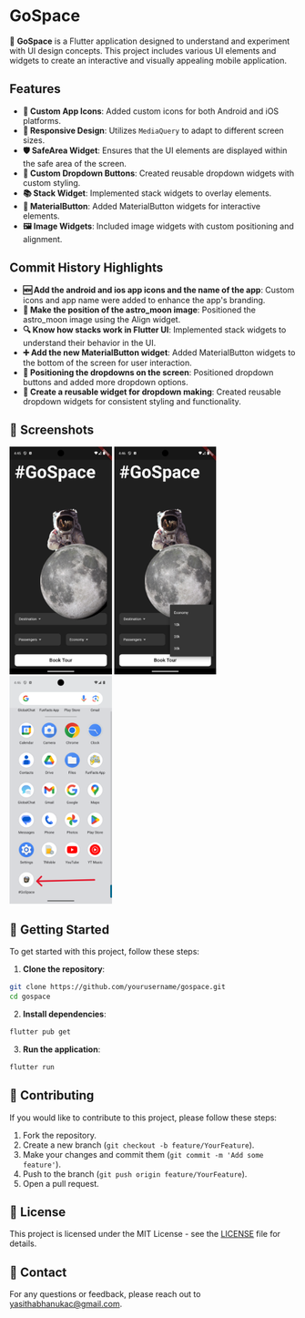 # GoSpace

🚀 **GoSpace** is a Flutter application designed to understand and experiment with UI design concepts. This project includes various UI elements and widgets to create an interactive and visually appealing mobile application.

## Features

- **📱 Custom App Icons**: Added custom icons for both Android and iOS platforms.
- **📏 Responsive Design**: Utilizes `MediaQuery` to adapt to different screen sizes.
- **🛡️ SafeArea Widget**: Ensures that the UI elements are displayed within the safe area of the screen.
- **🔽 Custom Dropdown Buttons**: Created reusable dropdown widgets with custom styling.
- **📚 Stack Widget**: Implemented stack widgets to overlay elements.
- **🔘 MaterialButton**: Added MaterialButton widgets for interactive elements.
- **🖼️ Image Widgets**: Included image widgets with custom positioning and alignment.

## Commit History Highlights

- **🆕 Add the android and ios app icons and the name of the app**: Custom icons and app name were added to enhance the app's branding.
- **📍 Make the position of the astro_moon image**: Positioned the astro_moon image using the Align widget.
- **🔍 Know how stacks work in Flutter UI**: Implemented stack widgets to understand their behavior in the UI.
- **➕ Add the new MaterialButton widget**: Added MaterialButton widgets to the bottom of the screen for user interaction.
- **📌 Positioning the dropdowns on the screen**: Positioned dropdown buttons and added more dropdown options.
- **🔄 Create a reusable widget for dropdown making**: Created reusable dropdown widgets for consistent styling and functionality.

## 📸 Screenshots

<img src="assets/Home.png" alt="Home Screen" height="400">
<img src="assets/Dropdown.png" alt="Dropdown Menu" height="400">
<img src="assets/Appicon.png" alt="App Logo" height="400">

## 🚀 Getting Started

To get started with this project, follow these steps:

1. **Clone the repository**:
  ```sh
  git clone https://github.com/yourusername/gospace.git
  cd gospace
  ```

2. **Install dependencies**:
  ```sh
  flutter pub get
  ```

3. **Run the application**:
  ```sh
  flutter run
  ```

## 🤝 Contributing

If you would like to contribute to this project, please follow these steps:

1. Fork the repository.
2. Create a new branch (`git checkout -b feature/YourFeature`).
3. Make your changes and commit them (`git commit -m 'Add some feature'`).
4. Push to the branch (`git push origin feature/YourFeature`).
5. Open a pull request.

## 📜 License

This project is licensed under the MIT License - see the [LICENSE](LICENSE) file for details.

## 📧 Contact

For any questions or feedback, please reach out to [yasithabhanukac@gmail.com](mailto:yasithabhanukac@gmail.com).
